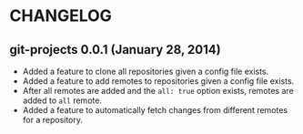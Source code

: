 # CHANGELOG

## git-projects 0.0.1 (January 28, 2014)

* Added a feature to clone all repositories given a config file exists.
* Added a feature to add remotes to repositories given a config file exists.
* After all remotes are added and the `all: true` option exists, remotes are added to `all` remote.
* Added a feature to automatically fetch changes from different remotes for a repository.
